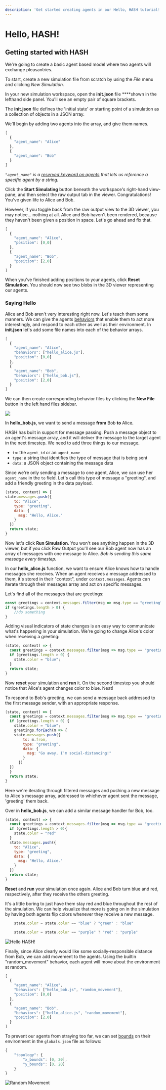 ```yaml
---
description: 'Get started creating agents in our Hello, HASH tutorial!'
---
```


# Hello, HASH!

## Getting started with HASH

We're going to create a basic agent based model where two agents will exchange pleasantries. 

To start, create a new simulation file from scratch by using the _File_ menu and clicking _New Simulation._

In your new simulation workspace, open the **init.json** file ****shown in the lefthand side panel. You'll see an empty pair of square brackets.

The **init.json** file defines the 'initial state' or starting point of a simulation as a collection of objects in a JSON array.

We'll begin by adding two agents into the array, and give them names.

```javascript
[ 
  { 
    "agent_name": "Alice" 
  },
  { 
    "agent_name": "Bob"
  } 
] 
```

_`"agent_name"` is a_ [_reserved keyword on agents_](https://docs.hash.ai/core/anatomy-of-an-agent) _that lets us reference a specific agent by a string._

Click the **Start Simulating** button beneath the workspace's right-hand view-pane, and then select the raw output tab in the viewer. Congratulations! You've given life to Alice and Bob. 

However, if you toggle back from the raw output view to the 3D viewer, you may notice... nothing at all. Alice and Bob haven't been rendered, because they haven't been given a position in space. Let's go ahead and fix that.

```javascript
[ 
  { 
    "agent_name": "Alice", 
    "position": [0,0] 
  },
  { 
    "agent_name": "Bob", 
    "position": [2,0] 
  }
] 
```

When you've finished adding positions to your agents, click **Reset Simulation**. You should now see two blobs in the 3D viewer representing our agents.

### Saying Hello

Alice and Bob aren't very interesting right now. Let's teach them some manners. We can give the agents [behaviors](https://docs.hash.ai/core/behaviors) that enable them to act more interestingly, and respond to each other as well as their environment. In **init.json** let's add some file names into each of the behavior arrays.

```javascript
[
  { 
    "agent_name": "Alice", 
    "behaviors": ["hello_alice.js"],
    "position": [0,0] 
  }, 
  { 
    "agent_name": "Bob", 
    "behaviors": ["hello_bob.js"],
    "position": [2,0] 
  }
] 
```

We can then create corresponding behavior files by clicking the **New File** button in the left hand files sidebar.

![](../.gitbook/assets/screen-shot-2020-04-16-at-7.51.31-am.png)

In **hello\_bob.js**, we want to send a message **from** Bob **to** Alice. 

HASH has built in support for message passing. Push a message object to an agent's message array, and it will deliver the message to the target agent in the next timestep. We need to add three things to our message.

* `to`: the `agent_id` or an `agent_name`
* `type`: a string that identifies the type of message that is being sent
* `data`: a JSON object containing the message data

Since we're only sending a message to one agent, Alice, we can use her `agent_name` in the `to` field. Let's call this type of message a "greeting", and add a friendly greeting in the data payload.

```javascript
(state, context) => {
state.messages.push({
    to: "Alice",
    type: "greeting",
    data: {
      msg: "Hello, Alice."
    }
  })
  return state;
}
```

Now let's click **Run Simulation**. You won't see anything happen in the 3D viewer, but if you click Raw Output you'll see our Bob agent now has an array of messages with one message to Alice. _Bob is sending this same message every timestep._ 

In our **hello\_alice.js** function, we want to ensure Alice knows how to handle messages she receives. When an agent receives a message addressed to them, it's stored in their "context", under `context.messages`. Agents can iterate through their messages array and act on specific messages.

Let's find all of the messages that are greetings:

```javascript
const greetings = context.messages.filter(msg => msg.type == "greeting");
if (greetings.length > 0) {
    //do something
}
```

Adding visual indicators of state changes is an easy way to communicate what's happening in your simulation. We're going to change Alice's color when receiving a greeting:

```javascript
(state, context) => {
  const greetings = context.messages.filter(msg => msg.type == "greeting");
  if (greetings.length > 0) {
    state.color = "blue";
  }
  return state;
}
```

Now **reset** your simulation and **run** it. On the second timestep you should notice that Alice's agent changes color to blue. Neat!

To respond to Bob's greeting, we can send a message back addressed to the first message sender, with an appropriate response.

```javascript
(state, context) => {
  const greetings = context.messages.filter(msg => msg.type == "greeting");
  if (greetings.length > 0) {
    state.color = "blue";
    greetings.forEach(m => {
    state.messages.push({
        to: m.from,
        type: "greeting",
        data: {
          msg: "Go away, I’m social-distancing!"
        }
      })
  })
  }
  return state;
}
```

Here we're iterating through filtered messages and pushing a new message to Alice's message array, addressed to whichever agent sent the message, 'greeting' them back.

Over in **hello\_bob.js**, we can add a similar message handler for Bob, too. 

```javascript
(state, context) => {
  const greetings = context.messages.filter(msg => msg.type == "greeting");
  if (greetings.length > 0){
    state.color = "red"
  }
  state.messages.push({
    to: "Alice",
    type: "greeting",
    data: {
      msg: "Hello, Alice."
    }
  })
  return state;
}
```

**Reset** and **run** your simulation once again. Alice and Bob turn blue and red, respectively, after they receive the others greeting.

It's a little boring to just have them stay red and blue throughout the rest of the simulation. We can help visualize that more is going on in the simulation by having both agents flip colors whenever they receive a new message.

```javascript
    state.color = state.color == "blue" ? "green" : "blue"
```

```javascript
    state.color = state.color == "purple" ? "red" : "purple"
```

![Hello HASH!](../.gitbook/assets/blocks_flipping.gif)

Finally, since Alice clearly would like some socially-responsible distance from Bob, we can add movement to the agents. Using the builtin "random\_movement" behavior, each agent will move about the environment at random.

```javascript
[ 
  { 
    "agent_name": "Alice",
    "behaviors": ["hello_bob.js", "random_movement"], 
    "position": [0,0] 
  },
  { 
    "agent_name": "Bob", 
    "behaviors": ["hello_alice.js", "random_movement"], 
    "position": [2,0] 
  }
] 
```

To prevent our agents from straying too far, we can set [bounds](https://docs.hash.ai/core/configuration/topology/bounds-and-wrapping) on their environment in the `globals.json` file as follows:

```javascript
{
    "topology": {
        "x_bounds": [0, 20],
        "y_bounds": [0, 20]
    }
}
```

![Random Movement](../.gitbook/assets/apr-17-2020-14-40-53.gif)

